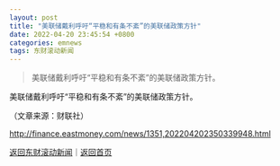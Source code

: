 ```yaml
---
layout: post
title: "美联储戴利呼吁“平稳和有条不紊”的美联储政策方针"
date: 2022-04-20 23:45:54 +0800
categories: emnews
tags: 东财滚动新闻
---
```

> 美联储戴利呼吁“平稳和有条不紊”的美联储政策方针。

<p>美联储戴利呼吁“平稳和有条不紊”的美联储政策方针。</p><p class="em_media">（文章来源：财联社）</p>

<http://finance.eastmoney.com/news/1351,202204202350339948.html>

[返回东财滚动新闻](//finews.withounder.com/emnews/)｜[返回首页](//finews.withounder.com/)